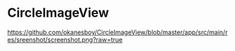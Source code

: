# CircleImageView

https://github.com/okanesboy/CircleImageView/blob/master/app/src/main/res/sreenshot/screenshot.png?raw=true
